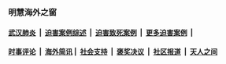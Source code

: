 
### 明慧海外之窗

####  [武汉肺炎](indexes/365.md?t=05271701) &nbsp;|&nbsp;  [迫害案例综述](indexes/328.md?t=05271701) &nbsp;|&nbsp; [迫害致死案例](indexes/277.md?t=05271701)  &nbsp;|&nbsp; [更多迫害案例](indexes/81.md?t=05271701)  &nbsp;|&nbsp; 
####  [时事评论](indexes/19.md?t=05271701) &nbsp;|&nbsp; [海外简讯](indexes/245.md?t=05271701)&nbsp;|&nbsp;  [社会支持](indexes/140.md?t=05271701) &nbsp;|&nbsp; [褒奖决议](indexes/282.md?t=05271701) &nbsp;|&nbsp; [社区报道](indexes/91.md?t=05271701)  &nbsp;|&nbsp; [天人之间](indexes/78.md?t=05271701) 

